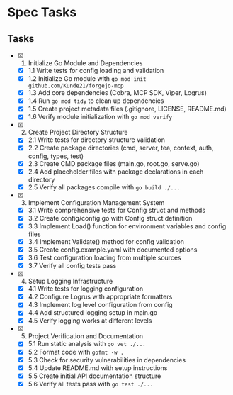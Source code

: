 # Spec Tasks

## Tasks

- [x] 1. Initialize Go Module and Dependencies
  - [x] 1.1 Write tests for config loading and validation
  - [x] 1.2 Initialize Go module with `go mod init github.com/Kunde21/forgejo-mcp`
  - [x] 1.3 Add core dependencies (Cobra, MCP SDK, Viper, Logrus)
  - [x] 1.4 Run `go mod tidy` to clean up dependencies
  - [x] 1.5 Create project metadata files (.gitignore, LICENSE, README.md)
  - [x] 1.6 Verify module initialization with `go mod verify`

- [x] 2. Create Project Directory Structure
  - [x] 2.1 Write tests for directory structure validation
  - [x] 2.2 Create package directories (cmd, server, tea, context, auth, config, types, test)
  - [x] 2.3 Create CMD package files (main.go, root.go, serve.go)
  - [x] 2.4 Add placeholder files with package declarations in each directory
  - [x] 2.5 Verify all packages compile with `go build ./...`

- [x] 3. Implement Configuration Management System
  - [x] 3.1 Write comprehensive tests for Config struct and methods
  - [x] 3.2 Create config/config.go with Config struct definition
  - [x] 3.3 Implement Load() function for environment variables and config files
  - [x] 3.4 Implement Validate() method for config validation
  - [x] 3.5 Create config.example.yaml with documented options
  - [x] 3.6 Test configuration loading from multiple sources
  - [x] 3.7 Verify all config tests pass

- [x] 4. Setup Logging Infrastructure
  - [x] 4.1 Write tests for logging configuration
  - [x] 4.2 Configure Logrus with appropriate formatters
  - [x] 4.3 Implement log level configuration from config
  - [x] 4.4 Add structured logging setup in main.go
  - [x] 4.5 Verify logging works at different levels

- [x] 5. Project Verification and Documentation
  - [x] 5.1 Run static analysis with `go vet ./...`
  - [x] 5.2 Format code with `gofmt -w .`
  - [x] 5.3 Check for security vulnerabilities in dependencies
  - [x] 5.4 Update README.md with setup instructions
  - [x] 5.5 Create initial API documentation structure
  - [x] 5.6 Verify all tests pass with `go test ./...`
